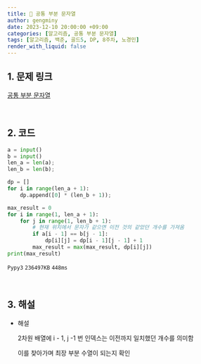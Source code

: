 ```yaml
---
title: 🦊 공통 부분 문자열
author: gengminy
date: 2023-12-10 20:00:00 +09:00
categories: [알고리즘, 공통 부분 문자열]
tags: [알고리즘, 백준, 골드5, DP, 8주차, 노경민]
render_with_liquid: false
---
```


## 1. 문제 링크

[공통 부분 문자열](https://www.acmicpc.net/problem/5582)

<br>

## 2. 코드

```python
a = input()
b = input()
len_a = len(a);
len_b = len(b);

dp = []
for i in range(len_a + 1):
    dp.append([0] * (len_b + 1));

max_result = 0
for i in range(1, len_a + 1):
    for j in range(1, len_b + 1):
        # 현재 위치에서 문자가 같으면 이전 것의 같았던 개수를 가져옴
        if a[i - 1] == b[j - 1]:
            dp[i][j] = dp[i - 1][j - 1] + 1
        max_result = max(max_result, dp[i][j])
print(max_result)
```

`Pypy3` `236497KB` `448ms`

<br>

## 3. 해설

- 해설
    
    2차원 배열에 i - 1, j -1 번 인덱스는 이전까지 일치했던 개수를 의미함
    
    이를 찾아가며 최장 부분 수열이 되는지 확인